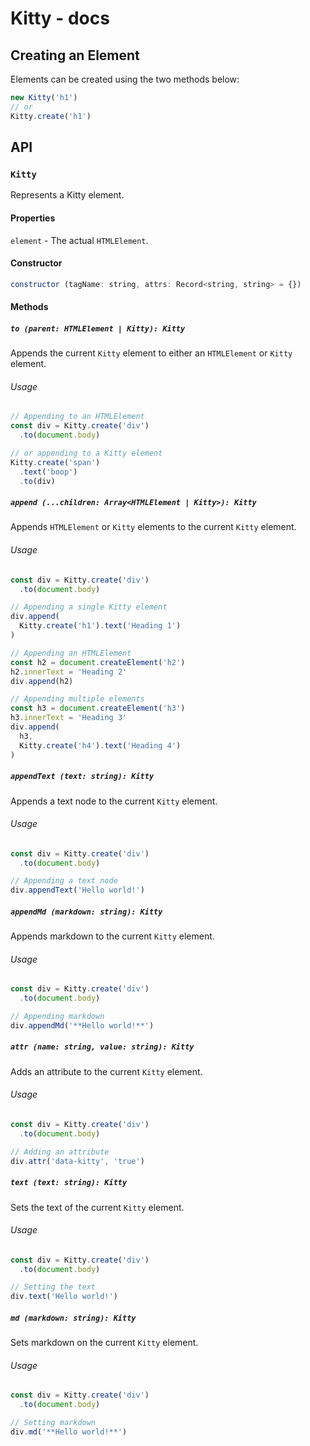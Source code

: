 # Kitty - docs

## Creating an Element
Elements can be created using the two methods below:

```js
new Kitty('h1')
// or
Kitty.create('h1')
```

## API

### `Kitty`
Represents a Kitty element.

#### Properties
`element` - The actual `HTMLElement`.

#### Constructor
```js
constructor (tagName: string, attrs: Record<string, string> = {})
```

#### Methods

##### `to (parent: HTMLElement | Kitty): Kitty`
Appends the current `Kitty` element to either an `HTMLElement` or `Kitty` element.
###### Usage
```js
// Appending to an HTMLElement
const div = Kitty.create('div')
  .to(document.body)

// or appending to a Kitty element
Kitty.create('span')
  .text('boop')
  .to(div)
```


##### `append (...children: Array<HTMLElement | Kitty>): Kitty`
Appends `HTMLElement` or `Kitty` elements to the current `Kitty` element.
###### Usage
```js
const div = Kitty.create('div')
  .to(document.body)

// Appending a single Kitty element
div.append(
  Kitty.create('h1').text('Heading 1')
)

// Appending an HTMLElement
const h2 = document.createElement('h2')
h2.innerText = 'Heading 2'
div.append(h2)

// Appending multiple elements
const h3 = document.createElement('h3')
h3.innerText = 'Heading 3'
div.append(
  h3,
  Kitty.create('h4').text('Heading 4')
)
```


##### `appendText (text: string): Kitty`
Appends a text node to the current `Kitty` element.
###### Usage
```js
const div = Kitty.create('div')
  .to(document.body)

// Appending a text node
div.appendText('Hello world!')
```


##### `appendMd (markdown: string): Kitty`
Appends markdown to the current `Kitty` element.
###### Usage
```js
const div = Kitty.create('div')
  .to(document.body)

// Appending markdown
div.appendMd('**Hello world!**')
```


##### `attr (name: string, value: string): Kitty`
Adds an attribute to the current `Kitty` element.
###### Usage
```js
const div = Kitty.create('div')
  .to(document.body)

// Adding an attribute
div.attr('data-kitty', 'true')
```


##### `text (text: string): Kitty`
Sets the text of the current `Kitty` element.
###### Usage
```js
const div = Kitty.create('div')
  .to(document.body)

// Setting the text
div.text('Hello world!')
```


##### `md (markdown: string): Kitty`
Sets markdown on the current `Kitty` element.
###### Usage
```js
const div = Kitty.create('div')
  .to(document.body)

// Setting markdown
div.md('**Hello world!**')
```
